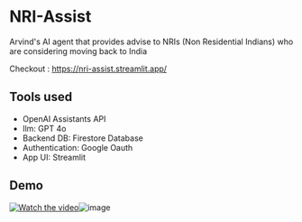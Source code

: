 # NRI-Assist
Arvind's AI agent that provides advise to NRIs (Non Residential Indians) who are considering moving back to India

Checkout : https://nri-assist.streamlit.app/

## Tools used
- OpenAI Assistants API
- llm: GPT 4o
- Backend DB: Firestore Database
- Authentication: Google Oauth
- App UI: Streamlit

## Demo

[![Watch the video](https://cdn.loom.com/sessions/thumbnails/b2964f5263ea47b683eb212ece290791-1719306457166-with-play.gif)](https://youtu.be/eZ8NjFMM_Ns)![image](https://github.com/Arvind-Narayan/NRI-Assist/assets/6925673/26cbde5b-15d3-4a2b-9931-99f9b2744e91)


